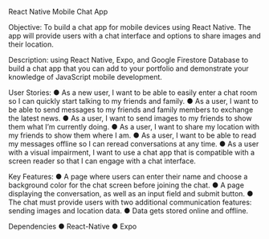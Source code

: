React Native Mobile Chat App

Objective:
To build a chat app for mobile devices using React Native. The app will
provide users with a chat interface and options to share images and their
location.

Description: using React Native, Expo, and Google Firestore Database to build a
chat app that you can add to your portfolio and demonstrate your knowledge of JavaScript mobile
development.

User Stories:
● As a new user, I want to be able to easily enter a chat room so I can quickly start talking to my
friends and family.
● As a user, I want to be able to send messages to my friends and family members to exchange
the latest news.
● As a user, I want to send images to my friends to show them what I’m currently doing.
● As a user, I want to share my location with my friends to show them where I am.
● As a user, I want to be able to read my messages offline so I can reread conversations at any
time.
● As a user with a visual impairment, I want to use a chat app that is compatible with a screen
reader so that I can engage with a chat interface.

Key Features:
● A page where users can enter their name and choose a background color for the chat screen
before joining the chat.
● A page displaying the conversation, as well as an input field and submit button.
● The chat must provide users with two additional communication features: sending images
and location data.
● Data gets stored online and offline.

Dependencies
● React-Native
● Expo
